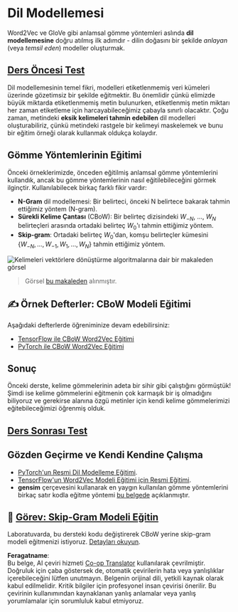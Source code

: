<!--
CO_OP_TRANSLATOR_METADATA:
{
  "original_hash": "31b46ba1f3aa78578134d4829f88be53",
  "translation_date": "2025-08-26T07:22:25+00:00",
  "source_file": "lessons/5-NLP/15-LanguageModeling/README.md",
  "language_code": "tr"
}
-->
# Dil Modellemesi

Word2Vec ve GloVe gibi anlamsal gömme yöntemleri aslında **dil modellemesine** doğru atılmış ilk adımdır - dilin doğasını bir şekilde *anlayan* (veya *temsil eden*) modeller oluşturmak.

## [Ders Öncesi Test](https://ff-quizzes.netlify.app/en/ai/quiz/29)

Dil modellemesinin temel fikri, modelleri etiketlenmemiş veri kümeleri üzerinde gözetimsiz bir şekilde eğitmektir. Bu önemlidir çünkü elimizde büyük miktarda etiketlenmemiş metin bulunurken, etiketlenmiş metin miktarı her zaman etiketleme için harcayabileceğimiz çabayla sınırlı olacaktır. Çoğu zaman, metindeki **eksik kelimeleri tahmin edebilen** dil modelleri oluşturabiliriz, çünkü metindeki rastgele bir kelimeyi maskelemek ve bunu bir eğitim örneği olarak kullanmak oldukça kolaydır.

## Gömme Yöntemlerinin Eğitimi

Önceki örneklerimizde, önceden eğitilmiş anlamsal gömme yöntemlerini kullandık, ancak bu gömme yöntemlerinin nasıl eğitilebileceğini görmek ilginçtir. Kullanılabilecek birkaç farklı fikir vardır:

* **N-Gram** dil modellemesi: Bir belirteci, önceki N belirtece bakarak tahmin ettiğimiz yöntem (N-gram).
* **Sürekli Kelime Çantası** (CBoW): Bir belirteç dizisindeki $W_{-N}$, ..., $W_N$ belirteçleri arasında ortadaki belirteç $W_0$'ı tahmin ettiğimiz yöntem.
* **Skip-gram**: Ortadaki belirteç $W_0$'dan, komşu belirteçler kümesini {$W_{-N},\dots, W_{-1}, W_1,\dots, W_N$} tahmin ettiğimiz yöntem.

![Kelimeleri vektörlere dönüştürme algoritmalarına dair bir makaleden görsel](../../../../../translated_images/example-algorithms-for-converting-words-to-vectors.fbe9207a726922f6f0f5de66427e8a6eda63809356114e28fb1fa5f4a83ebda7.tr.png)

> Görsel [bu makaleden](https://arxiv.org/pdf/1301.3781.pdf) alınmıştır.

## ✍️ Örnek Defterler: CBoW Modeli Eğitimi

Aşağıdaki defterlerde öğreniminize devam edebilirsiniz:

* [TensorFlow ile CBoW Word2Vec Eğitimi](../../../../../lessons/5-NLP/15-LanguageModeling/CBoW-TF.ipynb)
* [PyTorch ile CBoW Word2Vec Eğitimi](../../../../../lessons/5-NLP/15-LanguageModeling/CBoW-PyTorch.ipynb)

## Sonuç

Önceki derste, kelime gömmelerinin adeta bir sihir gibi çalıştığını görmüştük! Şimdi ise kelime gömmelerini eğitmenin çok karmaşık bir iş olmadığını biliyoruz ve gerekirse alanına özgü metinler için kendi kelime gömmelerimizi eğitebileceğimizi öğrenmiş olduk.

## [Ders Sonrası Test](https://ff-quizzes.netlify.app/en/ai/quiz/30)

## Gözden Geçirme ve Kendi Kendine Çalışma

* [PyTorch'un Resmi Dil Modelleme Eğitimi](https://pytorch.org/tutorials/beginner/nlp/word_embeddings_tutorial.html).
* [TensorFlow'un Word2Vec Modeli Eğitimi için Resmi Eğitimi](https://www.TensorFlow.org/tutorials/text/word2vec).
* **gensim** çerçevesini kullanarak en yaygın kullanılan gömme yöntemlerini birkaç satır kodla eğitme yöntemi [bu belgede](https://pytorch.org/tutorials/beginner/nlp/word_embeddings_tutorial.html) açıklanmıştır.

## 🚀 [Görev: Skip-Gram Modeli Eğitin](lab/README.md)

Laboratuvarda, bu dersteki kodu değiştirerek CBoW yerine skip-gram modeli eğitmenizi istiyoruz. [Detayları okuyun](lab/README.md).

**Feragatname**:  
Bu belge, AI çeviri hizmeti [Co-op Translator](https://github.com/Azure/co-op-translator) kullanılarak çevrilmiştir. Doğruluk için çaba göstersek de, otomatik çevirilerin hata veya yanlışlıklar içerebileceğini lütfen unutmayın. Belgenin orijinal dili, yetkili kaynak olarak kabul edilmelidir. Kritik bilgiler için profesyonel insan çevirisi önerilir. Bu çevirinin kullanımından kaynaklanan yanlış anlamalar veya yanlış yorumlamalar için sorumluluk kabul etmiyoruz.